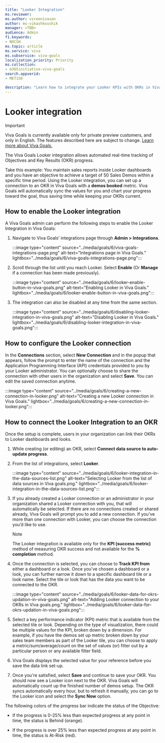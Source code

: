 ```yaml
---
title: "Looker Integration"
ms.reviewer: 
ms.author: vsreenivasan
author: ms-vikashkoushik
manager: <TBD>
audience: Admin
f1.keywords:
- NOCSH
ms.topic: article
ms.service: viva
ms.subservice: viva-goals
localization_priority: Priority
ms.collection:  
- m365initiative-viva-goals
search.appverid:
- MET150

description: "Learn how to integrate your Looker KPIs with OKRs in Viva Goals."
---
```


# Looker integration

> [!IMPORTANT]
> Viva Goals is currently available only for private preview customers, and only in English. The features described here are subject to change. [Learn more about Viva Goals.](https://go.microsoft.com/fwlink/?linkid=2189933)

The Viva Goals Looker integration allows automated real-time tracking of Objectives and Key Results (OKR) progress. 
  
Take this example: You maintain sales reports inside Looker dashboards and you have an objective to achieve a target of 50 Sales Demos within a specific time period. Using the Looker integration, you can set up a connection to an OKR in Viva Goals with a **demos booked** metric. Viva Goals will automatically sync the values for you and chart your progress toward the goal, thus saving time while keeping your OKRs current.

## How to enable the Looker integration

A Viva Goals admin can perform the following steps to enable the Looker Integration in Viva Goals:

1. Navigate to Viva Goals’ integrations page through **Admin > Integrations**.
  
    :::image type="content" source="../media/goals/6/viva-goals-integrations-page.png" alt-text="Integrations page in Viva Goals." lightbox="../media/goals/6/viva-goals-integrations-page.png":::

2. Scroll through the list until you reach Looker. Select **Enable** (Or **Manage** if a connection has been made previously).
  
    :::image type="content" source="../media/goals/6/looker-enable-button-in-viva-goals.png" alt-text="Enabling Looker in Viva Goals." lightbox="../media/goals/6/looker-enable-button-in-viva-goals.png":::

3. The integration can also be disabled at any time from the same section.

    :::image type="content" source="../media/goals/6/disabling-looker-integration-in-viva-goals.png" alt-text="Disabling Looker in Viva Goals." lightbox="../media/goals/6/disabling-looker-integration-in-viva-goals.png":::
  
## How to configure the Looker connection

In the **Connections** section, select **New Connection** and in the popup that appears, follow the prompt to enter the name of the connection and the Application Programming Interface (API) credentials provided to you by your Looker administrator. You can optionally choose to share the connection with other users in the organization and select **Save**. You can edit the saved connection anytime.
  
:::image type="content" source="../media/goals/6/creating-a-new-connection-in-looker.png" alt-text="Creating a new Looker connection in Viva Goals." lightbox="../media/goals/6/creating-a-new-connection-in-looker.png":::

## How to connect the Looker Integration to an OKR

Once the setup is complete, users in your organization can link their OKRs to Looker dashboards and looks.

1. While creating (or editing) an OKR, select **Connect data source to auto-update progress**.
  
2. From the list of integrations, select **Looker**.
  
    :::image type="content" source="../media/goals/6/looker-integration-in-the-data-sources-list.png" alt-text="Selecting Looker from the list of data sources in Viva goals.png." lightbox="../media/goals/6/looker-integration-in-the-data-sources-list.png":::

3. If you already created a Looker connection or an administrator in your organization shared a Looker connection with you, that will automatically be selected. If there are no connections created or shared already, Viva Goals will prompt you to add a new connection. If you've more than one connection with Looker, you can choose the connection you’d like to use.

    > [!NOTE]
    > The Looker integration is available only for the **KPI (success metric)** method of measuring OKR success and not available for the **% completion** method.
  
4. Once the connection is selected, you can choose to **Track KPI from** either a dashboard or a look. Once you've chosen a dashboard or a look, you can further narrow it down to a specific dashboard tile or a look name. Select the tile or look that has the data you want to be connected to the OKR.
  
    :::image type="content" source="../media/goals/6/looker-data-for-okrs-updation-in-viva-goals.png" alt-text="Adding Looker connection to your OKRs in Viva goals.png." lightbox="../media/goals/6/looker-data-for-okrs-updation-in-viva-goals.png":::

5. Select a key performance indicator (KPI) metric that is available from the selected tile or look. Depending on the type of visualization, there could be multiple values for the KPI, broken down by a dimension. For example, if you have the demos set up metric broken down by your sales team members as part of the Looker tile, you can choose to apply a metric/sum/average/count on the set of values (or) filter out by a particular person or any available filter field.

6. Viva Goals displays the selected value for your reference before you save the data link set-up.
  
7. Once you're satisfied, select **Save** and continue to save your OKR. You should now see a Looker icon next to the OKR. Viva Goals will automatically count up the finished number of demos setup. The OKR syncs automatically every hour, but to refresh it manually, you can go to the Looker icon and select the **Sync Now** option.

The following colors of the progress bar indicate the status of the Objective:

- If the progress is 0-25% less than expected progress at any point in time, the status is Behind (orange).

- If the progress is over 25% less than expected progress at any point in time, the status is At-Risk (red).
